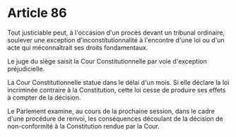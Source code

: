 # Article 86

Tout justiciable peut, à l'occasion d'un procès devant un tribunal ordinaire, soulever une exception d'inconstitutionnalité à l'encontre d'une loi ou d'un acte qui méconnaîtrait ses droits fondamentaux.

Le juge du siège saisit la Cour Constitutionnelle par voie d'exception préjudicielle.

La Cour Constitutionnelle statue dans le délai d'un mois. Si elle déclare la loi
incriminée contraire à la Constitution, cette loi cesse de produire ses effets à compter de la décision.

Le Parlement examine, au cours de la prochaine session, dans le cadre d'une procédure de renvoi, les conséquences découlant de la décision de non-conformité à la Constitution rendue par la Cour.